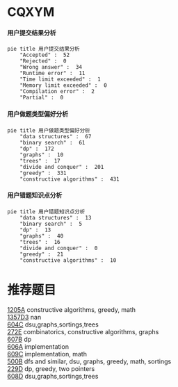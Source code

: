 # CQXYM

<!-- tabs:start -->



#### **用户提交结果分析**

```mermaid
pie title 用户提交结果分析
    "Accepted" :  52
    "Rejected" :  0
    "Wrong answer" :  34
    "Runtime error" :  11
    "Time limit exceeded" :  1
    "Memory limit exceeded" :  0
    "Compilation error" :  2
    "Partial" :  0
```

#### **用户做题类型偏好分析**

```mermaid
pie title 用户做题类型偏好分析
    "data structures" :  67
    "binary search" :  61
    "dp" :  172
    "graphs" :  10
    "trees" :  17
    "divide and conquer" :  201
    "greedy" :  331
    "constructive algorithms" :  431
```
#### **用户错题知识点分析**

```mermaid
pie title 用户错题知识点分析
    "data structures" :  13
    "binary search" :  5
    "dp" :  13
    "graphs" :  40
    "trees" :  16
    "divide and conquer" :  0
    "greedy" :  21
    "constructive algorithms" :  10
```



<!-- tabs:end -->
# 推荐题目
[1205A](https://codeforces.com/contest/1205/problem/A)		constructive algorithms,
                        greedy,
                        math		  
[1357D3](https://codeforces.com/contest/1357D/problem/3)		nan		  
[604C](https://codeforces.com/contest/604/problem/C)		dsu,graphs,sortings,trees		  
[272E](https://codeforces.com/contest/272/problem/E)		combinatorics,
                        constructive algorithms,
                        graphs		  
[607B](https://codeforces.com/contest/607/problem/B)		dp		  
[606A](https://codeforces.com/contest/606/problem/A)		implementation		  
[609C](https://codeforces.com/contest/609/problem/C)		implementation,
                        math		  
[500B](https://codeforces.com/contest/500/problem/B)		dfs and similar,
                        dsu,
                        graphs,
                        greedy,
                        math,
                        sortings		  
[229D](https://codeforces.com/contest/229/problem/D)		dp,
                        greedy,
                        two pointers		  
[608D](https://codeforces.com/contest/608/problem/D)		dsu,graphs,sortings,trees		  
